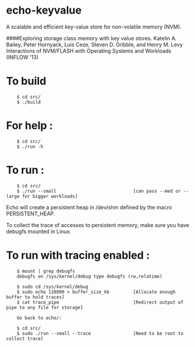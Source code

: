 # echo-keyvalue
A scalable and efficient key-value store for non-volatile memory (NVM). 

####Exploring storage class memory with key value stores. 
Katelin A. Bailey, Peter Hornyack, Luis Ceze, Steven D. Gribble, and Henry M. Levy
Interactions of NVM/FLASH with Operating Systems and Workloads (INFLOW '13)

# To build
~~~
    $ cd src/
    $ ./build
~~~

# For help :

~~~
    $ cd src/
    $ ./run -h
~~~

# To run :

~~~
    $ cd src/
    $ ./run --small                             [can pass --med or --large for bigger workloads]
~~~

Echo will create a persistent heap in /dev/shm defined by the macro PERSISTENT_HEAP.

To collect the trace of accesses to persistent memory,
make sure you have debugfs mounted in Linux.

# To run with tracing enabled :
~~~
    $ mount | grep debugfs
    debugfs on /sys/kernel/debug type debugfs (rw,relatime)
    
    $ sudo cd /sys/kernel/debug
    $ sudo echo 128000 > buffer_size_kb         [Allocate enough buffer to hold traces]
    $ cat trace_pipe                            [Redirect output of pipe to any file for storage]
    
    Go back to echo/:
    
    $ cd src/
    $ sudo ./run --small --trace                [Need to be root to collect trace]
~~~
